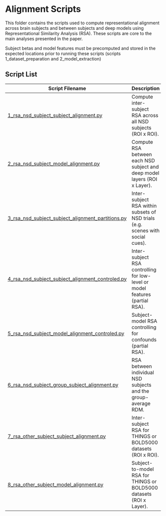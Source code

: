 # Alignment Scripts

This folder contains the scripts used to compute representational alignment across brain subjects and between subjects and deep models using Representational Similarity Analysis (RSA). These scripts are core to the main analyses presented in the paper.

Subject betas and model features must be precomputed and stored in the expected locations prior to running these scripts (scripts 1\_dataset\_preparation and 2\_model\_extraction)

## Script List

| Script Filename                                                                                                | Description                                                                    |
| -------------------------------------------------------------------------------------------------------------- | ------------------------------------------------------------------------------ |
| [1\_rsa\_nsd\_subject\_subject\_alignment.py](./1_rsa_nsd_subject_subject_alignment.py)                        | Compute inter-subject RSA across all NSD subjects (ROI x ROI).                 |
| [2\_rsa\_nsd\_subject\_model\_alignment.py](./2_rsa_nsd_subject_model_alignment.py)                            | Compute RSA between each NSD subject and deep model layers (ROI x Layer).      |
| [3\_rsa\_nsd\_subject\_subject\_alignment\_partitions.py](./3_rsa_nsd_subject_subject_alignment_partitions.py) | Inter-subject RSA within subsets of NSD trials (e.g. scenes with social cues). |
| [4\_rsa\_nsd\_subject\_subject\_alignment\_controled.py](./4_rsa_nsd_subject_subject_alignment_controled.py)   | Inter-subject RSA controlling for low-level or model features (partial RSA).   |
| [5\_rsa\_nsd\_subject\_model\_alignment\_controled.py](./5_rsa_nsd_subject_model_alignment_controled.py)       | Subject-model RSA controlling for confounds (partial RSA).                     |
| [6\_rsa\_nsd\_subject\_group\_subject\_alignment.py](./6_rsa_nsd_subject_group_subject_alignment.py)           | RSA between individual NSD subjects and the group-average RDM.                 |
| [7\_rsa\_other\_subject\_subject\_alignment.py](./7_rsa_other_subject_subject_alignment.py)                    | Inter-subject RSA for THINGS or BOLD5000 datasets (ROI x ROI).                 |
| [8\_rsa\_other\_subject\_model\_alignment.py](./8_rsa_other_subject_model_alignment.py)                        | Subject-to-model RSA for THINGS or BOLD5000 datasets (ROI x Layer).            |
